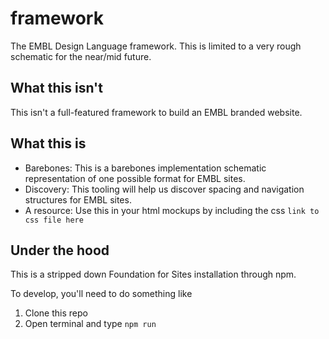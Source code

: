# framework
The EMBL Design Language framework. This is limited to a very rough schematic for the near/mid future.

## What this isn't
This isn't a full-featured framework to build an EMBL branded website.

## What this is
- Barebones: This is a barebones implementation schematic representation of one possible format for EMBL sites. 
- Discovery: This tooling will help us discover spacing and navigation structures for EMBL sites.
- A resource: Use this in your html mockups by including the css `link to css file here`

## Under the hood
This is a stripped down Foundation for Sites installation through npm.

To develop, you'll need to do something like
1. Clone this repo
1. Open terminal and type `npm run`
